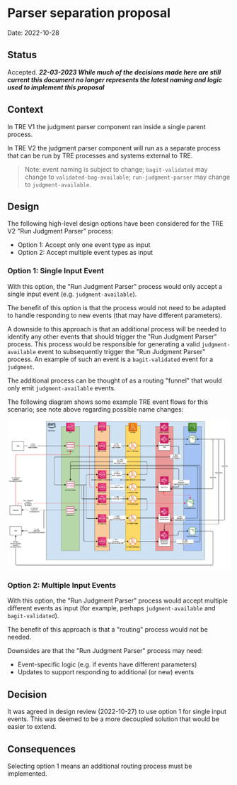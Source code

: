 # Parser separation proposal

Date: 2022-10-28

## Status

Accepted. ___22-03-2023 While much of the decisions made here are still current this document no longer represents the latest naming and logic used to implement this proposal___

## Context

In TRE V1 the judgment parser component ran inside a single parent process.

In TRE V2 the judgment parser component will run as a separate process that
can be run by TRE processes and systems external to TRE.

> Note: event naming is subject to change;
  `bagit-validated` may change to `validated-bag-available`;
  `run-judgment-parser` may change to `judgment-available`.

## Design

The following high-level design options have been considered for the TRE V2
"Run Judgment Parser" process:

* Option 1: Accept only one event type as input
* Option 2: Accept multiple event types as input

### Option 1: Single Input Event

With this option, the "Run Judgment Parser" process would only accept a single
input event (e.g. `judgment-available`).

The benefit of this option is that the process would not need to be adapted
to handle responding to new events (that may have different parameters).

A downside to this approach is that an additional process will be needed to
identify any other events that should trigger the "Run Judgment Parser"
process. This process would be responsible for generating a valid
`judgment-available` event to subsequently trigger the "Run Judgment Parser"
process. An example of such an event is a `bagit-validated` event for a
`judgment`.

The additional process can be thought of as a routing "funnel" that would only
emit `judgment-available` events.

The following diagram shows some example TRE event flows for this scenario;
see note above regarding possible name changes:

![pic1](images/TREv2-judgment-parser.png)

### Option 2: Multiple Input Events

With this option, the "Run Judgment Parser" process would accept multiple
different events as input (for example, perhaps `judgment-available` and
`bagit-validated`).

The benefit of this approach is that a "routing" process would not be needed.

Downsides are that the "Run Judgment Parser" process may need:

* Event-specific logic (e.g. if events have different parameters)
* Updates to support responding to additional (or new) events

## Decision

It was agreed in design review (2022-10-27) to use option 1 for single input
events. This was deemed to be a more decoupled solution that would be easier
to extend.

## Consequences

Selecting option 1 means an additional routing process must be implemented.
